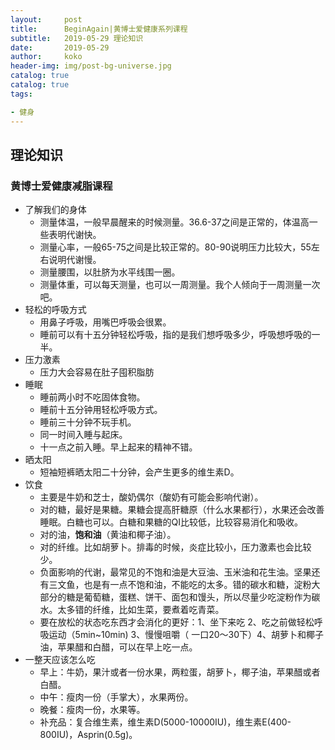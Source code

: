 ```yaml
---
layout:     post
title:     	BeginAgain|黄博士爱健康系列课程 
subtitle:   2019-05-29 理论知识
date:       2019-05-29
author:     koko
header-img: img/post-bg-universe.jpg
catalog: true
catalog: true
tags:

- 健身
---
```




## 理论知识

### 黄博士爱健康减脂课程

- 了解我们的身体
  - 测量体温，一般早晨醒来的时候测量。36.6-37之间是正常的，体温高一些表明代谢快。
  - 测量心率，一般65-75之间是比较正常的。80-90说明压力比较大，55左右说明代谢慢。
  - 测量腰围，以肚脐为水平线围一圈。
  - 测量体重，可以每天测量，也可以一周测量。我个人倾向于一周测量一次吧。
- 轻松的呼吸方式
  - 用鼻子呼吸，用嘴巴呼吸会很累。
  - 睡前可以有十五分钟轻松呼吸，指的是我们想呼吸多少，呼吸想呼吸的一半。
- 压力激素
  - 压力大会容易在肚子囤积脂肪
- 睡眠
  - 睡前两小时不吃固体食物。
  - 睡前十五分钟用轻松呼吸方式。
  - 睡前三十分钟不玩手机。
  - 同一时间入睡与起床。
  - 十一点之前入睡。早上起来的精神不错。
- 晒太阳
  - 短袖短裤晒太阳二十分钟，会产生更多的维生素D。
- 饮食
  - 主要是牛奶和芝士，酸奶偶尔（酸奶有可能会影响代谢）。
  - 对的糖，最好是果糖。果糖会提高肝糖原（什么水果都行），水果还会改善睡眠。白糖也可以。白糖和果糖的QI比较低，比较容易消化和吸收。
  - 对的油，**饱和油**（黄油和椰子油）。
  - 对的纤维。比如胡萝卜。排毒的时候，炎症比较小，压力激素也会比较少。
  - 负面影响的代谢，最常见的不饱和油是大豆油、玉米油和花生油。坚果还有三文鱼，也是有一点不饱和油，不能吃的太多。错的碳水和糖，淀粉大部分的糖是葡萄糖，蛋糕、饼干、面包和馒头，所以尽量少吃淀粉作为碳水。太多错的纤维，比如生菜，要煮着吃青菜。
  - 要在放松的状态吃东西才会消化的更好：1、坐下来吃 2、吃之前做轻松呼吸运动（5min~10min) 3、慢慢咀嚼（ 一口20～30下）4、胡萝卜和椰子油，苹果醋和白醋，可以在早上吃一点。
- 一整天应该怎么吃
  - 早上：牛奶，果汁或者一份水果，两粒蛋，胡萝卜，椰子油，苹果醋或者白醋。
  - 中午：瘦肉一份（手掌大），水果两份。
  - 晚餐：瘦肉一份，水果等。
  - 补充品：复合维生素，维生素D(5000-10000IU)，维生素E(400-800IU)，Asprin(0.5g)。